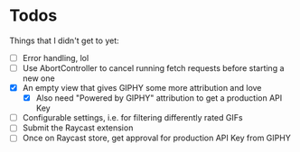 # Todos

Things that I didn't get to yet:

- [ ] Error handling, lol
- [ ] Use AbortController to cancel running fetch requests before starting a new one
- [x] An empty view that gives GIPHY some more attribution and love
  - [x] Also need "Powered by GIPHY" attribution to get a production API Key
- [ ] Configurable settings, i.e. for filtering differently rated GIFs
- [ ] Submit the Raycast extension
- [ ] Once on Raycast store, get approval for production API Key from GIPHY

